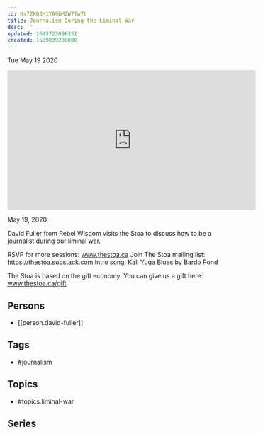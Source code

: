 ```yaml
---
id: Ks7ZK63H1YA9bMZW7fw7t
title: Journalism During the Liminal War
desc: ''
updated: 1643723096351
created: 1589839200000
---
```





Tue May 19 2020

<iframe width="560" height="315" src="https://www.youtube.com/embed/cQxPR8nQvdk" title="Journalism During the Liminal War w/ David Fuller" frameborder="0" allow="accelerometer; autoplay; clipboard-write; encrypted-media; gyroscope; picture-in-picture" allowfullscreen ></iframe>

May 19, 2020

David Fuller from Rebel Wisdom visits the Stoa to discuss how to be a journalist during our liminal war.

RSVP for more sessions: www.thestoa.ca
Join The Stoa mailing list: https://thestoa.substack.com
Intro song: Kali Yuga Blues by Bardo Pond

The Stoa is based on the gift economy. You can give us a gift here: www.thestoa.ca/gift

## Persons

- [[person.david-fuller]]

## Tags

- #journalism

## Topics

- #topics.liminal-war

## Series



